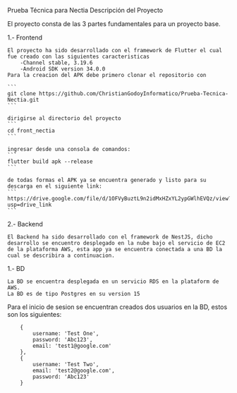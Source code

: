 Prueba Técnica para Nectia
Descripción del Proyecto

El proyecto consta de las 3 partes fundamentales para un proyecto base.

1.- Frontend

    El proyecto ha sido desarrollado con el framework de Flutter el cual fue creado con las siguientes caracteristicas
        -Channel stable, 3.19.6
        -Android SDK version 34.0.0
    Para la creacion del APK debe primero clonar el repositorio con 

    ```
    git clone https://github.com/ChristianGodoyInformatico/Prueba-Tecnica-Nectia.git
    ```

    dirigirse al directorio del proyecto
    ```
    cd front_nectia
    ```

    ingresar desde una consola de comandos:
    ```
    flutter build apk --release
    ```

    de todas formas el APK ya se encuentra generado y listo para su descarga en el siguiente link:
    ```
    https://drive.google.com/file/d/1OFVyBuztL9n2idMxHZxYL2ypGWlhEVQz/view?usp=drive_link
    ```

2.- Backend

    El Backend ha sido desarrollado con el framework de NestJS, dicho desarrollo se encuentro desplegado en la nube bajo el servicio de EC2
    de la plataforma AWS, esta app ya se encuentra conectada a una BD la cual se describira a continuacion.

1.- BD

    La BD se encuentra desplegada en un servicio RDS en la plataform de AWS.
    La BD es de tipo Postgres en su version 15


Para el inicio de sesion se encuentran creados dos usuarios en la BD, estos son los siguientes:

```
    {
        username: 'Test One',
        password: 'Abc123',
        email: 'test1@google.com'
    },
    {
        username: 'Test Two',
        email: 'test2@google.com',
        password: 'Abc123'
    }
```